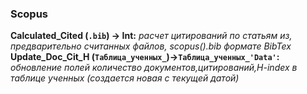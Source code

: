 ### Scopus
__Calculated_Cited (`.bib`) -> Int:__
*расчет цитирований по статьям из, предварительно считанных файлов, scopus().bib формате BibTex*  
**Update_Doc_Cit_H (`Таблица_ученных_`)->`Таблица_ученных_'Data'`:**
*обновление полей количество документов,цитирований,H-index в таблице ученных (создается новая с текущей датой)*

